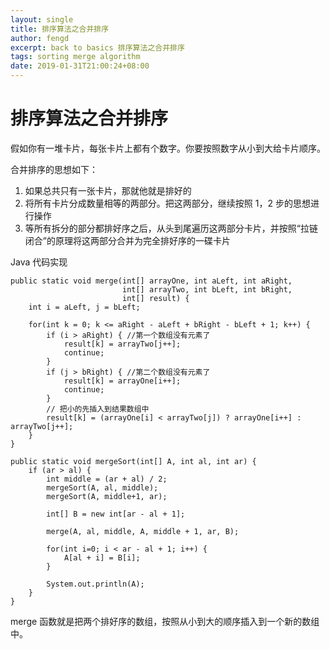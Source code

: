 ```yaml
---
layout: single
title: 排序算法之合并排序
author: fengd
excerpt: back to basics 排序算法之合并排序
tags: sorting merge algorithm
date: 2019-01-31T21:00:24+08:00
---
```




# 排序算法之合并排序

假如你有一堆卡片，每张卡片上都有个数字。你要按照数字从小到大给卡片顺序。

合并排序的思想如下：

1.  如果总共只有一张卡片，那就他就是排好的
1.  将所有卡片分成数量相等的两部分。把这两部分，继续按照 1，2 步的思想进行操作
1.  等所有拆分的部分都排好序之后，从头到尾遍历这两部分卡片，并按照“拉链闭合”的原理将这两部分合并为完全排好序的一碟卡片

Java 代码实现

```
public static void merge(int[] arrayOne, int aLeft, int aRight,
                         int[] arrayTwo, int bLeft, int bRight,
                         int[] result) {
    int i = aLeft, j = bLeft;

    for(int k = 0; k <= aRight - aLeft + bRight - bLeft + 1; k++) {
        if (i > aRight) { //第一个数组没有元素了
            result[k] = arrayTwo[j++];
            continue;
        }
        if (j > bRight) { //第二个数组没有元素了
            result[k] = arrayOne[i++];
            continue;
        }
        // 把小的先插入到结果数组中
        result[k] = (arrayOne[i] < arrayTwo[j]) ? arrayOne[i++] : arrayTwo[j++];
    }
}

public static void mergeSort(int[] A, int al, int ar) {
    if (ar > al) {
        int middle = (ar + al) / 2;
        mergeSort(A, al, middle);
        mergeSort(A, middle+1, ar);

        int[] B = new int[ar - al + 1];

        merge(A, al, middle, A, middle + 1, ar, B);

        for(int i=0; i < ar - al + 1; i++) {
            A[al + i] = B[i];
        }

        System.out.println(A);
    }
}
```

merge 函数就是把两个排好序的数组，按照从小到大的顺序插入到一个新的数组中。

